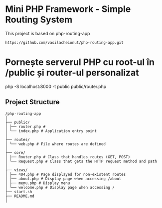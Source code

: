 # Mini PHP Framework - Simple Routing System

This project is based on php-routing-app
```
https://github.com/vasilacheionut/php-routing-app.git
```

# Pornește serverul PHP cu root-ul în /public și router-ul personalizat
php -S localhost:8000 -t public public/router.php

## Project Structure

```
/php-routing-app
│
├── public/
│ ├── router.php # 
│ └── index.php # Application entry point
│
├── routes/
│ └── web.php # File where routes are defined
│
├── core/
│ ├── Router.php # Class that handles routes (GET, POST)
│ └── Request.php # Class that gets the HTTP request method and path
│
├── views/
│ ├── 404.php # Page displayed for non-existent routes
│ ├── about.php # Display page when accessing /about
│ ├── menu.php # Display menu
│ └── welcome.php # Display page when accessing /
├── start.sh
├── README.md
│
```

